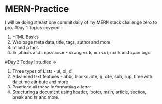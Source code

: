 # MERN-Practice
I will be doing atleast one commit daily of my MERN stack challenge zero to pro.
#Day 1
Topics covered - 
1. HTML Basics
2. Web page meta data, title, tags, author and more
3. h1 and p tags
4. Emphasis and importance - strong vs b, em vs i, mark and span tags

#Day 2 
Today I studied ->
1. Three types of Lists - ul, ol, dl
2. Advanced text features - abbr, blockquote, q, cite, sub, sup, time with datetime attribute and more
3. Practiced all these in formatting a letter
4. Structuring a document using header, footer, main, article, section, break and hr and more.

